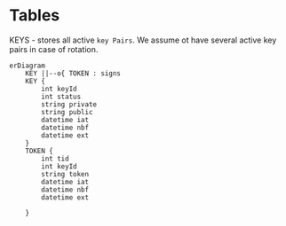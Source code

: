 # Tables

KEYS - stores all active `key Pairs`. We assume ot have several active key pairs in case of rotation.

```mermaid
erDiagram
    KEY ||--o{ TOKEN : signs
    KEY {
        int keyId
        int status
        string private
        string public
        datetime iat 
        datetime nbf
        datetime ext
    }
    TOKEN {
        int tid
        int keyId
        string token
        datetime iat 
        datetime nbf
        datetime ext

    }

```